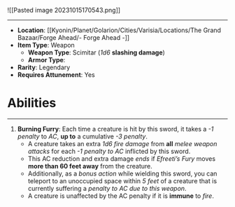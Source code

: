 ![[Pasted image 20231015170543.png]]
 
---
- **Location**:  [[Kyonin/Planet/Golarion/Cities/Varisia/Locations/The Grand Bazaar/Forge Ahead/- Forge Ahead -]]
- **Item Type**: Weapon
	- **Weapon Type**: Scimitar (*1d6* **slashing damage**)
	- **Armor Type**: 
- **Rarity**: Legendary
- **Requires Attunement**: Yes

# Abilities
---
1. **Burning Furry**: Each time a creature is hit by this sword, it takes a *-1 penalty* to *AC*, **up to** a cumulative *-3 penalty*. 
	- A creature takes an extra *1d6 fire damage* from **all** *melee weapon attacks* for each *-1 penalty to AC* inflicted by this sword. 
	- This AC reduction and extra damage *ends* if *Efreeti’s Fury* moves **more than 60 feet away** from the creature. 
	- Additionally, as a *bonus action* while wielding this sword, you can teleport to an unoccupied space within *5 feet* of a creature that is currently suffering a *penalty to AC due to this weapon*. 
	- A creature is unaffected by the AC penalty if it is **immune** to *fire*.